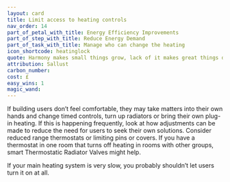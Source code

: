 ```yaml
---
layout: card
title: Limit access to heating controls
nav_order: 14
part_of_petal_with_title: Energy Efficiency Improvements
part_of_step_with_title: Reduce Energy Demand
part_of_task_with_title: Manage who can change the heating
icon_shortcode: heatinglock
quote: Harmony makes small things grow, lack of it makes great things decay.
attribution: Sallust
carbon_number: 
cost: £
easy_wins: 1
magic_wand: 
---
```


<p>If building users don’t feel comfortable, they may take matters into their own hands and change timed controls, turn up radiators or bring their own plug-in heating. If this is happening frequently, look at how adjustments can be made to reduce the need for users to seek their own solutions. Consider reduced range thermostats or limiting pins or covers. If you have a thermostat in one room that turns off heating in rooms with other groups, smart Thermostatic Radiator Valves might help. </p><p>If your main heating system is very slow, you probably shouldn’t let users turn it on at all. </p> 
